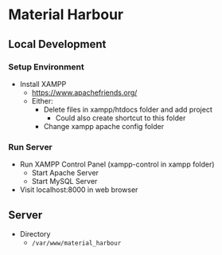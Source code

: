 # Material Harbour

## Local Development

### Setup Environment
* Install XAMPP
    * https://www.apachefriends.org/
    * Either:
        * Delete files in xampp/htdocs folder and add project
            * Could also create shortcut to this folder
        * Change xampp apache config folder

### Run Server
* Run XAMPP Control Panel (xampp-control in xampp folder)
    * Start Apache Server
    * Start MySQL Server
* Visit localhost:8000 in web browser

## Server
* Directory
  * `/var/www/material_harbour`
